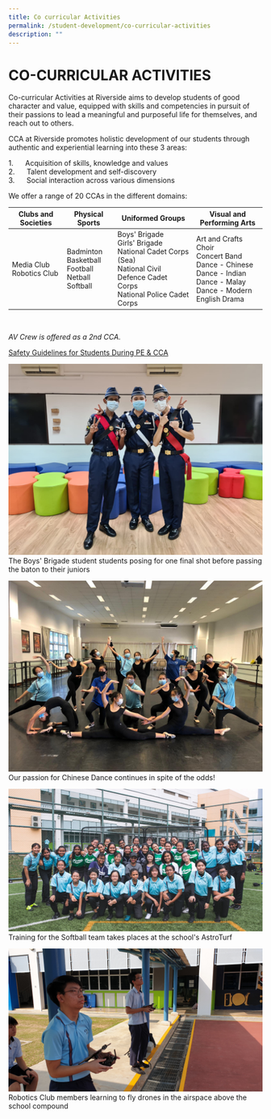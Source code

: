 ```yaml
---
title: Co curricular Activities
permalink: /student-development/co-curricular-activities
description: ""
---
```

CO-CURRICULAR ACTIVITIES
========================
 
Co-curricular Activities at Riverside aims to develop students of good character and value, equipped with skills and competencies in pursuit of their passions to lead a meaningful and purposeful life for themselves, and reach out to others.  
  

CCA at Riverside promotes holistic development of our students through authentic and experiential learning into these 3 areas:  
  
1.      Acquisition of skills, knowledge and values  
2.      Talent development and self-discovery  
3.      Social interaction across various dimensions

  
We offer a range of 20 CCAs in the different domains:



| Clubs and Societies | Physical Sports | Uniformed Groups| Visual and Performing Arts |
| -------- | -------- | -------- | -------- |
| Media Club<br>Robotics Club     | Badminton<br>Basketball<br>Football<br>Netball<br>Softball     | Boys' Brigade<br>Girls' Brigade<br>National Cadet Corps (Sea)<br>National Civil Defence Cadet Corps<br>National Police Cadet Corps     | Art and Crafts<br>Choir<br>Concert Band<br>Dance - Chinese<br>Dance - Indian<br>Dance - Malay<br>Dance - Modern<br>English Drama     |

<br>

_AV Crew is offered as a 2nd CCA._ 

[Safety Guidelines for Students During PE & CCA](https://riversidesec.moe.edu.sg/qql/slot/u178/Student%20Development/CCA/Safety%20Guidelines%20for%20students%20during%20PE%20%20CCA.pdf)

![The Boys' Brigade student students posing for one final shot.](/images/The%20Boys'%20Brigade.jpeg)
The Boys' Brigade student students posing for one final shot before passing the baton to their juniors

![Our passion for Chinese Dance continues in spite of the odds!](/images/Our%20passion%20for%20Chinese%20Dance%20continues%20in%20spite%20of%20the%20odds!.jpg)
Our passion for Chinese Dance continues in spite of the odds!

![Training for the Softball team takes places at the school's AstroTurf](/images/Training%20for%20the%20Softball%20team%20takes%20place%20at%20the%20school%20astroturf.jpg)
Training for the Softball team takes places at the school's AstroTurf

![Robotics Club members learning to fly drones in the airspace above the school compound](/images/Robotics%20Club%20members%20learning%20to%20fly%20drones.jpg)
Robotics Club members learning to fly drones in the airspace above the school compound